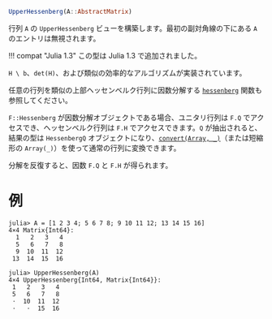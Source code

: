 ```julia
UpperHessenberg(A::AbstractMatrix)
```

行列 `A` の `UpperHessenberg` ビューを構築します。最初の副対角線の下にある `A` のエントリは無視されます。

!!! compat "Julia 1.3"
    この型は Julia 1.3 で追加されました。


`H \ b`、`det(H)`、および類似の効率的なアルゴリズムが実装されています。

任意の行列を類似の上部ヘッセンベルク行列に因数分解する [`hessenberg`](@ref) 関数も参照してください。

`F::Hessenberg` が因数分解オブジェクトである場合、ユニタリ行列は `F.Q` でアクセスでき、ヘッセンベルク行列は `F.H` でアクセスできます。`Q` が抽出されると、結果の型は `HessenbergQ` オブジェクトになり、[`convert(Array, _)`](@ref)（または短縮形の `Array(_)`）を使って通常の行列に変換できます。

分解を反復すると、因数 `F.Q` と `F.H` が得られます。

# 例

```jldoctest
julia> A = [1 2 3 4; 5 6 7 8; 9 10 11 12; 13 14 15 16]
4×4 Matrix{Int64}:
  1   2   3   4
  5   6   7   8
  9  10  11  12
 13  14  15  16

julia> UpperHessenberg(A)
4×4 UpperHessenberg{Int64, Matrix{Int64}}:
 1   2   3   4
 5   6   7   8
 ⋅  10  11  12
 ⋅   ⋅  15  16
```
